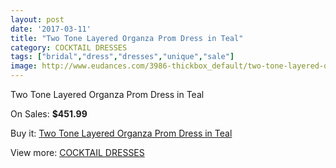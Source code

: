 ```yaml
---
layout: post
date: '2017-03-11'
title: "Two Tone Layered Organza Prom Dress in Teal"
category: COCKTAIL DRESSES
tags: ["bridal","dress","dresses","unique","sale"]
image: http://www.eudances.com/3986-thickbox_default/two-tone-layered-organza-prom-dress-in-teal.jpg
---
```

Two Tone Layered Organza Prom Dress in Teal

On Sales: **$451.99**
<a href="https://www.eudances.com/en/cocktail-dresses/1332-two-tone-layered-organza-prom-dress-in-teal.html"><amp-img layout="responsive" width="600" height="600" src="//www.eudances.com/3986-thickbox_default/two-tone-layered-organza-prom-dress-in-teal.jpg" alt="Two Tone Layered Organza Prom Dress in Teal 0" /></a>

Buy it: [Two Tone Layered Organza Prom Dress in Teal](https://www.eudances.com/en/cocktail-dresses/1332-two-tone-layered-organza-prom-dress-in-teal.html "Two Tone Layered Organza Prom Dress in Teal")

View more: [COCKTAIL DRESSES](https://www.eudances.com/en/14-cocktail-dresses "COCKTAIL DRESSES")